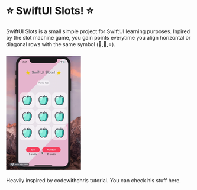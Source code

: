 # ⭐ SwiftUI Slots! ⭐

SwiftUI Slots is a small simple project for SwiftUI learning purposes.
Inpired by the slot machine game, you gain points everytime you align horizontal or diagonal rows with the same symbol (🍏,🍒,⭐).
<br />
\
  <img src="https://github.com/olvrmei/SwiftUI-Slots/blob/master/preview.gif?raw=true" width=40% height=40%>
\
<br />
Heavily inspired by codewithchris tutorial.
You can check his stuff here.
